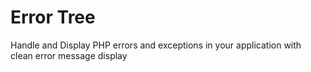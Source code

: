 # Error Tree

Handle and Display PHP errors and exceptions in your application with clean error message display
